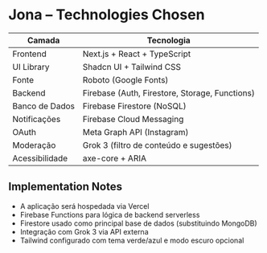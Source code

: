 # Jona – Technologies Chosen

| Camada        | Tecnologia                      |
|---------------|----------------------------------|
| Frontend      | Next.js + React + TypeScript    |
| UI Library    | Shadcn UI + Tailwind CSS         |
| Fonte         | Roboto (Google Fonts)            |
| Backend       | Firebase (Auth, Firestore, Storage, Functions) |
| Banco de Dados| Firebase Firestore (NoSQL)       |
| Notificações  | Firebase Cloud Messaging         |
| OAuth         | Meta Graph API (Instagram)       |
| Moderação     | Grok 3 (filtro de conteúdo e sugestões) |
| Acessibilidade| axe-core + ARIA                  |

## Implementation Notes

- A aplicação será hospedada via Vercel
- Firebase Functions para lógica de backend serverless
- Firestore usado como principal base de dados (substituindo MongoDB)
- Integração com Grok 3 via API externa
- Tailwind configurado com tema verde/azul e modo escuro opcional